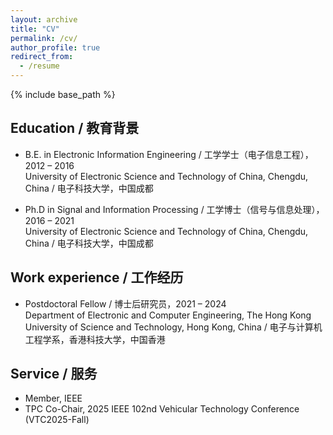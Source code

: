 ```yaml
---
layout: archive
title: "CV"
permalink: /cv/
author_profile: true
redirect_from:
  - /resume
---
```


{% include base_path %}

Education / 教育背景
------
* B.E. in Electronic Information Engineering / 工学学士（电子信息工程），2012 – 2016  
  University of Electronic Science and Technology of China, Chengdu, China / 电子科技大学，中国成都

* Ph.D in Signal and Information Processing / 工学博士（信号与信息处理），2016 – 2021  
  University of Electronic Science and Technology of China, Chengdu, China / 电子科技大学，中国成都

Work experience / 工作经历
------
* Postdoctoral Fellow / 博士后研究员，2021 – 2024  
  Department of Electronic and Computer Engineering, The Hong Kong University of Science and Technology, Hong Kong, China / 电子与计算机工程学系，香港科技大学，中国香港

Service / 服务
------
* Member, IEEE
* TPC Co-Chair, 2025 IEEE 102nd Vehicular Technology Conference (VTC2025-Fall)
